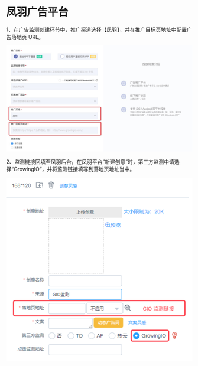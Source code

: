 # 凤羽广告平台

1、在广告监测创建环节中，推广渠道选择【凤羽】，并在推广目标页地址中配置广告落地页 URL。

![](../../.gitbook/assets/image%20%2835%29.png)

2、监测链接回填至凤羽后台，在凤羽平台“新建创意”时，第三方监测中请选择“GrowingIO”，并将监测链接填写到落地页地址当中。

![](../../.gitbook/assets/image%20%28201%29.png)

